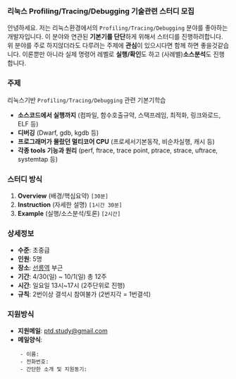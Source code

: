 ### 리눅스 Profiling/Tracing/Debugging 기술관련 스터디 모집

안녕하세요. 저는 리눅스환경에서의 `Profiling/Tracing/Debugging` 분야를 좋아하는 개발자입니다.
이 분야와 연관된 **기본기를 단단**하게 위해서 스터디를 진행하려합니다.
위 분야를 주로 하지않더라도 다루려는 주제에 **관심**이 있으시다면 함께 하면 좋을것같습니다.
이론뿐만 아니라 실제 명령어 레벨로 **실행/확인**도 하고 (사례별)**소스분석**도 진행합니다.

### 주제
리눅스기반 `Profiling/Tracing/Debugging` 관련 기본기학습
- **소스코드에서 실행까지** (컴파일, 함수호출규약, 스택프레임, 최적화, 링크와로드, ELF 등)
- **디버깅** (Dwarf, gdb, kgdb 등)
- **프로그래머가 몰랐던 멀티코어 CPU** (프로세서기본동작, 비순차실행, 캐시 등)
- **각종 tools 기능과 원리** (perf, ftrace, trace point, ptrace,
                     strace, uftrace, systemtap 등)

### 스터디 방식

1. **Overview** (배경/핵심요약) `[30분]`
2. **Instruction** (자세한 설명) `[1시간 30분]`
3. **Example** (실행/소스분석/토론) `[2시간]`

### 상세정보
- **수준**: 초중급
- **인원**: 5명
- **장소**: [선릉역](http://naver.me/5LU2Mv16) 부근
- **기간**: 4/30(일) ~ 10/1(일) 총 12주
- **시간**: 일요일 13시~17시 (2주단위로 진행)
- **규칙**: 2번이상 결석시 참여불가 (2번지각 = 1번결석)

### 지원방식
- **지원메일**: [ptd.study@gmail.com](mailto:ptd.study@gmail.com)
- **메일양식**:
```
    - 이름:
    - 전화번호:
    - 간단한 소개 및 지원동기:
```

